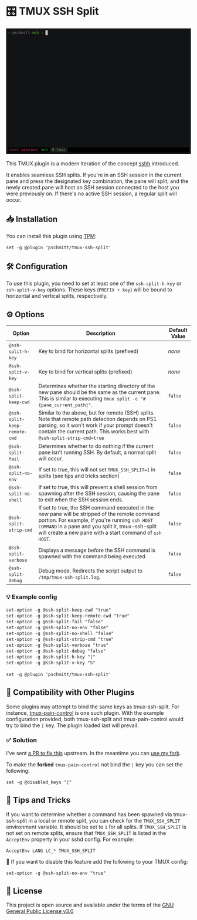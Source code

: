 # 🎛️ TMUX SSH Split

[![](./tmux-ssh-split.gif)](https://asciinema.org/a/335250)

This TMUX plugin is a modern iteration of the concept
[sshh](https://github.com/yudai/sshh)
introduced.

It enables seamless SSH
splits. If you're in an SSH session in the current pane and press the designated
key combination, the pane will split, and the newly created pane will host an
SSH session connected to the host you were previously on. If there's no active
SSH session, a regular split will occur.

## 📥 Installation

You can install this plugin using [TPM](https://github.com/tmux-plugins/tpm):

```
set -g @plugin 'pschmitt/tmux-ssh-split'
```

## 🛠️ Configuration

To use this plugin, you need to set at least one of the `ssh-split-h-key`
or `ssh-split-v-key` options. These keys (`PREFIX + key`) will be bound to
horizontal and vertical splits, respectively.

## ⚙️ Options

| Option | Description | Default Value |
| --- | --- | --- |
| `@ssh-split-h-key` | Key to bind for horizontal splits (prefixed) | *none* |
| `@ssh-split-v-key` | Key to bind for vertical splits (prefixed) | *none* |
| `@ssh-split-keep-cwd` | Determines whether the starting directory of the new pane should be the same as the current pane. This is similar to executing `tmux split -c "#{pane_current_path}"`. | `false` |
| `@ssh-split-keep-remote-cwd` | Similar to the above, but for remote (SSH) splits. Note that remote path detection depends on PS1 parsing, so it won't work if your prompt doesn't contain the current path. This works best with `@ssh-split-strip-cmd=true` | `false` |
| `@ssh-split-fail` | Determines whether to do nothing if the current pane isn't running SSH. By default, a normal split will occur. | `false` |
| `@ssh-split-no-env` | If set to true, this will not set `TMUX_SSH_SPLIT=1` in splits (see tips and tricks section) | `false` |
| `@ssh-split-no-shell` | If set to true, this will prevent a shell session from spawning after the SSH session, causing the pane to exit when the SSH session ends. | `false` |
| `@ssh-split-strip-cmd` | If set to true, the SSH command executed in the new pane will be stripped of the remote command portion. For example, if you're running `ssh HOST COMMAND` in a pane and you split it, tmux-ssh-split will create a new pane with a start command of `ssh HOST`. | `false` |
| `@ssh-split-verbose` | Displays a message before the SSH command is spawned with the command being executed | `false` |
| `@ssh-split-debug` | Debug mode. Redirects the script output to `/tmp/tmux-ssh-split.log`. | `false` |

### 💡 Example config

```
set-option -g @ssh-split-keep-cwd "true"
set-option -g @ssh-split-keep-remote-cwd "true"
set-option -g @ssh-split-fail "false"
set-option -g @ssh-split-no-env "false"
set-option -g @ssh-split-no-shell "false"
set-option -g @ssh-split-strip-cmd "true"
set-option -g @ssh-split-verbose "true"
set-option -g @ssh-split-debug "false"
set-option -g @ssh-split-h-key "|"
set-option -g @ssh-split-v-key "S"

set -g @plugin 'pschmitt/tmux-ssh-split'
```

## 🔌 Compatibility with Other Plugins

Some plugins may attempt to bind the same keys as tmux-ssh-split. For instance,
[tmux-pain-control](https://github.com/tmux-plugins/tmux-pain-control) is one
such plugin. With the example configuration provided, both tmux-ssh-split
and tmux-pain-control would try to bind the `|` key. The plugin loaded last
will prevail.

### ✅ Solution

I've sent
[a PR to fix this](https://github.com/tmux-plugins/tmux-pain-control/pull/33)
upstream. In the meantime you can
[use my fork](https://github.com/pschmitt/tmux-pain-control/).

To make the **forked** `tmux-pain-control` not bind the `|` key you can set
the following:

```
set -g @disabled_keys "|"
```

## 🎩 Tips and Tricks

If you want to determine whether a command has been spawned via tmux-ssh-split
in a local or remote split, you can check for the `TMUX_SSH_SPLIT` environment
variable. It should be set to `1` for all splits. If `TMUX_SSH_SPLIT` is not set
on remote splits, ensure that `TMUX_SSH_SPLIT` is listed in the `AcceptEnv`
property in your sshd config. For example:

```
AcceptEnv LANG LC_* TMUX_SSH_SPLIT
```

🤚 If you want to disable this feature add the following to your TMUX config:

```
set-option -g @ssh-split-no-env "true"
```

## 📜 License

This project is open source and available under the terms of the
[GNU General Public License v3.0](./LICENSE)
